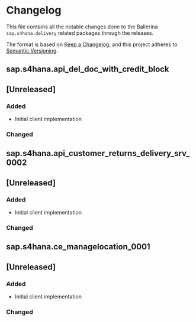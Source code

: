 # Changelog

This file contains all the notable changes done to the Ballerina `sap.s4hana.delivery` related packages through the
releases.

The format is based on [Keep a Changelog](https://keepachangelog.com/en/1.0.0/),
and this project adheres to [Semantic Versioning](https://semver.org/spec/v2.0.0.html).

## sap.s4hana.api_del_doc_with_credit_block

## [Unreleased]

### Added

- Initial client implementation

### Changed

## sap.s4hana.api_customer_returns_delivery_srv_0002

## [Unreleased]

### Added

- Initial client implementation

### Changed

## sap.s4hana.ce_managelocation_0001

## [Unreleased]

### Added

- Initial client implementation

### Changed
